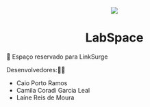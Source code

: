 <div align="center" > <img src="https://img.icons8.com/external-flat-land-kalash/64/000000/external-earth-education-and-science-flat-land-kalash-2.png"/>
 <h1 align="center"><strong>LabSpace</b></strong></h1></div>
 
:link: Espaço reservado para LinkSurge

Desenvolvedores:👨‍🚀

 * Caio Porto Ramos
 * Camila Coradi Garcia Leal
 * Laíne Reis de Moura

 
